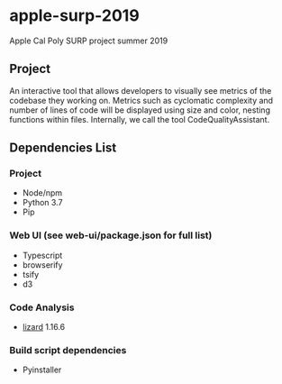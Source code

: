# apple-surp-2019
Apple Cal Poly SURP project summer 2019

## Project
An interactive tool that allows developers to visually see metrics of the codebase they working on. Metrics such as cyclomatic complexity and number of lines of code will be displayed using size and color, nesting functions within files. Internally, we call the tool CodeQualityAssistant.

## Dependencies List
### Project
- Node/npm
- Python 3.7
- Pip
### Web UI (see web-ui/package.json for full list)
- Typescript
- browserify
- tsify
- d3
### Code Analysis
- [lizard](https://github.com/terryyin/lizard) 1.16.6
### Build script dependencies
- Pyinstaller
